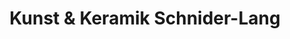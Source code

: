---
title: "Kunst & Keramik Schnider-Lang"
url: /noerdlingen/kunst-und-keramik-schnider-lang/
shop: Möbel
---